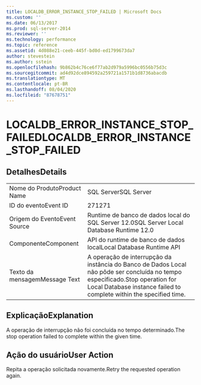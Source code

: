 ```yaml
---
title: LOCALDB_ERROR_INSTANCE_STOP_FAILED | Microsoft Docs
ms.custom: ''
ms.date: 06/13/2017
ms.prod: sql-server-2014
ms.reviewer: ''
ms.technology: performance
ms.topic: reference
ms.assetid: 4d088e21-ceeb-445f-bd0d-ed1799673da7
author: stevestein
ms.author: sstein
ms.openlocfilehash: 9b862b4c76ce6f77ab2d979a5996bc0556b75d3c
ms.sourcegitcommit: ad4d92dce894592a259721a1571b1d8736abacdb
ms.translationtype: MT
ms.contentlocale: pt-BR
ms.lasthandoff: 08/04/2020
ms.locfileid: "87678751"
---
```

# <a name="localdb_error_instance_stop_failed"></a><span data-ttu-id="fe959-102">LOCALDB_ERROR_INSTANCE_STOP_FAILED</span><span class="sxs-lookup"><span data-stu-id="fe959-102">LOCALDB_ERROR_INSTANCE_STOP_FAILED</span></span>
    
## <a name="details"></a><span data-ttu-id="fe959-103">Detalhes</span><span class="sxs-lookup"><span data-stu-id="fe959-103">Details</span></span>  
  
|||  
|-|-|  
|<span data-ttu-id="fe959-104">Nome do Produto</span><span class="sxs-lookup"><span data-stu-id="fe959-104">Product Name</span></span>|<span data-ttu-id="fe959-105">SQL Server</span><span class="sxs-lookup"><span data-stu-id="fe959-105">SQL Server</span></span>|  
|<span data-ttu-id="fe959-106">ID do evento</span><span class="sxs-lookup"><span data-stu-id="fe959-106">Event ID</span></span>|<span data-ttu-id="fe959-107">271</span><span class="sxs-lookup"><span data-stu-id="fe959-107">271</span></span>|  
|<span data-ttu-id="fe959-108">Origem do Evento</span><span class="sxs-lookup"><span data-stu-id="fe959-108">Event Source</span></span>|<span data-ttu-id="fe959-109">Runtime de banco de dados local do SQL Server 12.0</span><span class="sxs-lookup"><span data-stu-id="fe959-109">SQL Server Local Database Runtime 12.0</span></span>|  
|<span data-ttu-id="fe959-110">Componente</span><span class="sxs-lookup"><span data-stu-id="fe959-110">Component</span></span>|<span data-ttu-id="fe959-111">API do runtime de banco de dados local</span><span class="sxs-lookup"><span data-stu-id="fe959-111">Local Database Runtime API</span></span>|  
|<span data-ttu-id="fe959-112">Texto da mensagem</span><span class="sxs-lookup"><span data-stu-id="fe959-112">Message Text</span></span>|<span data-ttu-id="fe959-113">A operação de interrupção da instância do Banco de Dados Local não pôde ser concluída no tempo especificado.</span><span class="sxs-lookup"><span data-stu-id="fe959-113">Stop operation for Local Database instance failed to complete within the specified time.</span></span>|  
  
## <a name="explanation"></a><span data-ttu-id="fe959-114">Explicação</span><span class="sxs-lookup"><span data-stu-id="fe959-114">Explanation</span></span>  
 <span data-ttu-id="fe959-115">A operação de interrupção não foi concluída no tempo determinado.</span><span class="sxs-lookup"><span data-stu-id="fe959-115">The stop operation failed to complete within the given time.</span></span>  
  
## <a name="user-action"></a><span data-ttu-id="fe959-116">Ação do usuário</span><span class="sxs-lookup"><span data-stu-id="fe959-116">User Action</span></span>  
 <span data-ttu-id="fe959-117">Repita a operação solicitada novamente.</span><span class="sxs-lookup"><span data-stu-id="fe959-117">Retry the requested operation again.</span></span>  
  
  
